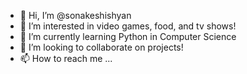 - 👋 Hi, I’m @sonakeshishyan
- 👀 I’m interested in video games, food, and tv shows!
- 🌱 I’m currently learning Python in Computer Science 
- 💞️ I’m looking to collaborate on projects!
- 📫 How to reach me ...

<!---
sonakeshishyan/sonakeshishyan is a ✨ special ✨ repository because its `README.md` (this file) appears on your GitHub profile.
You can click the Preview link to take a look at your changes.
--->
